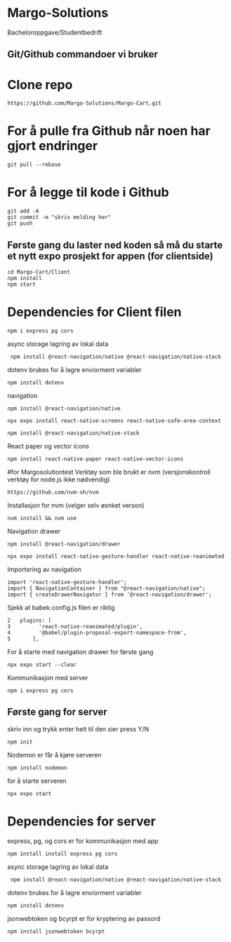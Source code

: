 # Margo-Solutions
Bacheloroppgave/Studentbedrift

## Git/Github commandoer vi bruker

# Clone repo
```
https://github.com/Margo-Solutions/Margo-Cart.git
```
# For å pulle fra Github når noen har gjort endringer
```
git pull --rebase
```
# For å legge til kode i Github
```
git add -A
git commit -m "skriv melding her"
git push
```

## Første gang du laster ned koden så må du starte et nytt expo prosjekt for appen (for clientside)
```
cd Margo-Cart/Client
npm install
npm start
```

# Dependencies for Client filen
```
npm i express pg cors
```
async storage lagring av lokal data
```
 npm install @react-navigation/native @react-navigation/native-stack
```
dotenv brukes for å lagre enviorment variabler
```
npm install dotenv
```
navigation
```
npm install @react-navigation/native
```
```
npx expo install react-native-screens react-native-safe-area-context
```
```
npm install @react-navigation/native-stack
```
React paper og vector icons
```
npm install react-native-paper react-native-vector-icons
```
#for Margosolutiontest
Verktøy som ble brukt er nvm (versjonskontroll verktøy for node.js ikke nødvendig)
```
https://github.com/nvm-sh/nvm
```
Installasjon for nvm (velger selv øsnket verson)
```
nvm install && nvm use 
```
Navigation drawer
```
npm install @react-navigation/drawer
```
```
npx expo install react-native-gesture-handler react-native-reanimated
```
Importering av navigation
```
import 'react-native-gesture-handler';
import { NavigationContainer } from "@react-navigation/native";
import { createDrawerNavigator } from '@react-navigation/drawer';
```
Sjekk at babek.config.js filen er riktig
```
2	plugins: [
3	      'react-native-reanimated/plugin',
4	      '@babel/plugin-proposal-export-namespace-from',
5	    ],
```
For å starte med navigation drawer for første gang
```
npx expo start --clear 
```
Kommunikasjon med server
```
npm i express pg cors
```

## Første gang for server 
skriv inn og trykk enter helt til den sier press Y/N
```
npm init
```
Nodemon er får å kjøre serveren
```
npm install nodemon
```
for å starte serveren
```
npx expo start
```

# Dependencies for server
express, pg, og cors er for kommunikasjon med app 
```
npm install install express pg cors 
```
async storage lagring av lokal data
```
 npm install @react-navigation/native @react-navigation/native-stack
```
dotenv brukes for å lagre enviorment variabler
```
npm install dotenv
```
jsonwebtoken og bcyrpt er for kryptering av passord
```
npm install jsonwebtoken bcyrpt
```
